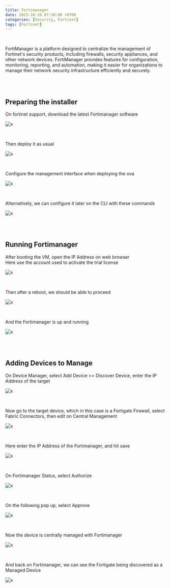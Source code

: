 ```yaml
---
title: Fortimanager
date: 2023-10-16 07:30:00 +0700
categories: [Security, Fortinet]
tags: [Fortinet]
---
```


<br>

FortiManager is a platform designed to centralize the management of Fortinet's security products, including firewalls, security appliances, and other network devices. FortiManager provides features for configuration, monitoring, reporting, and automation, making it easier for organizations to manage their network security infrastructure efficiently and securely.

<br>
<br>

## Preparing the installer

On fortinet support, download the latest Fortimanager software

![x](/static/2023-10-16-fortimanager/01.png)

<br>

Then deploy it as usual

![x](/static/2023-10-16-fortimanager/02.png)

<br>

Configure the management interface when deploying the ova

![x](/static/2023-10-16-fortimanager/02a.png)

<br>

Alternatively, we can configure it later on the CLI with these commands

![x](/static/2023-10-16-fortimanager/03.png)

<br>
<br>

## Running Fortimanager

After booting the VM, open the IP Address on web browser <br>
Here use the account used to activate the trial license

![x](/static/2023-10-16-fortimanager/04.png)

<br>

Then after a reboot, we should be able to proceed

![x](/static/2023-10-16-fortimanager/05.png)

<br>

And the Fortimanager is up and running

![x](/static/2023-10-16-fortimanager/06.png)

<br>
<br>

## Adding Devices to Manage

On Device Manager, select Add Device >> Discover Device, enter the IP Address of the target

![x](/static/2023-10-16-fortimanager/07.png)

<br>

Now go to the target device, which in this case is a Fortigate Firewall, select Fabric Connectors, then edit on Central Management

![x](/static/2023-10-16-fortimanager/08.png)

<br>

Here enter the IP Address of the Fortimanager, and hit save

![x](/static/2023-10-16-fortimanager/09.png)

<br>

On Fortimanager Status, select Authorize

![x](/static/2023-10-16-fortimanager/10.png)

<br>

On the following pop up, select Approve

![x](/static/2023-10-16-fortimanager/11.png)

<br>

Now the device is centrally managed with Fortimanager

![x](/static/2023-10-16-fortimanager/12.png)

<br>

And back on Fortimanager, we can see the Fortigate being discovered as a Managed Device

![x](/static/2023-10-16-fortimanager/13.png)

<br>













